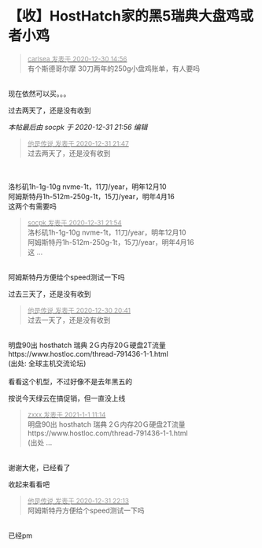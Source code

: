 # 【收】HostHatch家的黑5瑞典大盘鸡或者小鸡


<div class="quote"><blockquote><font size="2"><a href="https://www.hostloc.com/forum.php?mod=redirect&amp;goto=findpost&amp;pid=9764166&amp;ptid=789366" target="_blank"><font color="#999999">carlsea 发表于 2020-12-30 14:56</font></a></font><br />
有个斯德哥尔摩 30刀两年的250g小盘鸡账单，有人要吗</blockquote></div><br />
现在依然可以买。。。

过去两天了，还是没有收到

<i class="pstatus"> 本帖最后由 socpk 于 2020-12-31 21:56 编辑 </i><br />
<div class="quote"><blockquote><font size="2"><a href="https://www.hostloc.com/forum.php?mod=redirect&amp;goto=findpost&amp;pid=9772862&amp;ptid=789366" target="_blank"><font color="#999999">他是传说 发表于 2020-12-31 21:47</font></a></font><br />
过去两天了，还是没有收到</blockquote></div><br />
<br />
洛杉矶1h-1g-10g nvme-1t，11刀/year，明年12月10<br />
阿姆斯特丹1h-512m-250g-1t，15刀/year，明年4月16<br />
这两个有需要吗<img id="aimg_zc9ZD" onclick="zoom(this, this.src, 0, 0, 0)" class="zoom" src="https://cdn.jsdelivr.net/gh/hishis/forum-master/public/images/patch.gif" onmouseover="img_onmouseoverfunc(this)" onload="thumbImg(this)" border="0" alt="" />

<div class="quote"><blockquote><font size="2"><a href="https://www.hostloc.com/forum.php?mod=redirect&amp;goto=findpost&amp;pid=9772900&amp;ptid=789366" target="_blank"><font color="#999999">socpk 发表于 2020-12-31 21:54</font></a></font><br />
洛杉矶1h-1g-10g nvme-1t，11刀/year，明年12月10<br />
阿姆斯特丹1h-512m-250g-1t，15刀/year，明年4月16<br />
这 ...</blockquote></div><br />
阿姆斯特丹方便给个speed测试一下吗

过去三天了，还是没有收到

<div class="quote"><blockquote><font size="2"><a href="https://www.hostloc.com/forum.php?mod=redirect&amp;goto=findpost&amp;pid=9766351&amp;ptid=789366" target="_blank"><font color="#999999">他是传说 发表于 2020-12-30 20:41</font></a></font><br />
过去一天了，还是没有收到</blockquote></div><br />
明盘90出 hosthatch 瑞典 2Ｇ内存20Ｇ硬盘2T流量<br />
https://www.hostloc.com/thread-791436-1-1.html<br />
(出处: 全球主机交流论坛)<br />
<br />
看看这个机型，不过好像不是去年黑五的<img id="aimg_tT4Xi" onclick="zoom(this, this.src, 0, 0, 0)" class="zoom" src="https://cdn.jsdelivr.net/gh/hishis/forum-master/public/images/patch.gif" onmouseover="img_onmouseoverfunc(this)" onload="thumbImg(this)" border="0" alt="" />

按说今天绿云在搞促销，但一直没上线

<div class="quote"><blockquote><font size="2"><a href="https://www.hostloc.com/forum.php?mod=redirect&amp;goto=findpost&amp;pid=9774603&amp;ptid=789366" target="_blank"><font color="#999999">zxxx 发表于 2021-1-1 11:14</font></a></font><br />
明盘90出 hosthatch 瑞典 2Ｇ内存20Ｇ硬盘2T流量<br />
https://www.hostloc.com/thread-791436-1-1.html<br />
(出处 ...</blockquote></div><br />
谢谢大佬，已经看了

收起来看看吧

<div class="quote"><blockquote><font size="2"><a href="https://www.hostloc.com/forum.php?mod=redirect&amp;goto=findpost&amp;pid=9772993&amp;ptid=789366" target="_blank"><font color="#999999">他是传说 发表于 2020-12-31 22:13</font></a></font><br />
阿姆斯特丹方便给个speed测试一下吗</blockquote></div><br />
已经pm<img id="aimg_RH0ra" onclick="zoom(this, this.src, 0, 0, 0)" class="zoom" src="https://cdn.jsdelivr.net/gh/hishis/forum-master/public/images/patch.gif" onmouseover="img_onmouseoverfunc(this)" onload="thumbImg(this)" border="0" alt="" />
